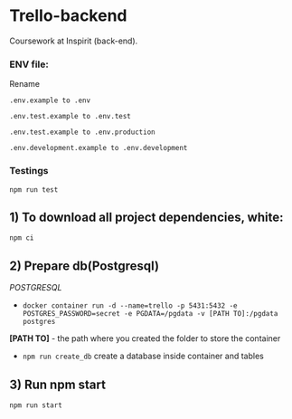 # Trello-backend
Coursework at Inspirit (back-end).

### ENV file:

Rename 
    
    .env.example to .env
    
    .env.test.example to .env.test

    .env.test.example to .env.production
    
    .env.development.example to .env.development

### Testings

    npm run test

<!--  
In order to run e2e tests that are written on the frontend, you need to run:

1) we raise the database in a docker container: ```npm run setup_db_testing```
2) we create a database, do the migration and fill the database: ```npm run create_db_testing```
3) run the backend in testing mode: ```npm run test```
4) then go to front-end repository: ```https://github.com/lthonny/Trello-frontend```
-->

## 1) To download all project dependencies, white:
    
    npm ci

## 2) Prepare db(Postgresql) 

*POSTGRESQL*

   - `docker container run -d --name=trello -p 5431:5432 -e POSTGRES_PASSWORD=secret -e PGDATA=/pgdata -v [PATH TO]:/pgdata postgres`
 
   **[PATH TO]** - the path where you created the folder to store the container

   - `npm run create_db` create a database inside container and tables

## 3) Run npm start

    npm run start
